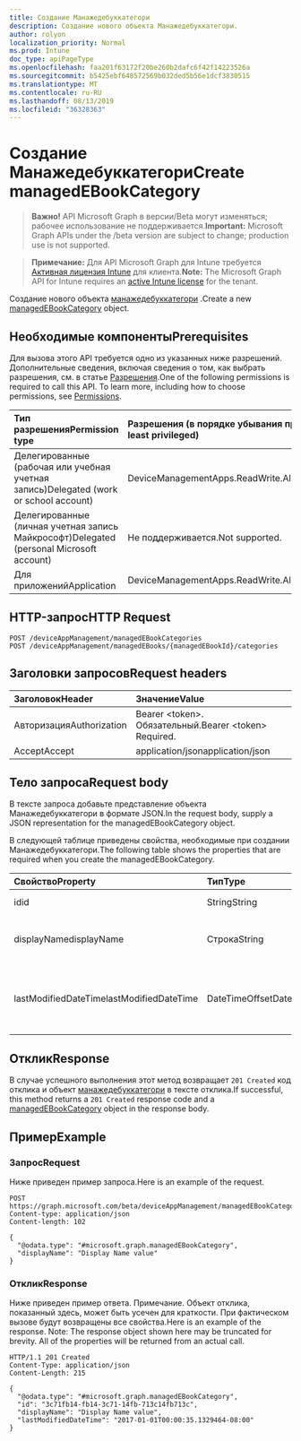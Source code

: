 ```yaml
---
title: Создание Манажедебуккатегори
description: Создание нового объекта Манажедебуккатегори.
author: rolyon
localization_priority: Normal
ms.prod: Intune
doc_type: apiPageType
ms.openlocfilehash: faa201f63172f20be260b2dafc6f42f14223526a
ms.sourcegitcommit: b5425ebf648572569b032ded5b56e1dcf3830515
ms.translationtype: MT
ms.contentlocale: ru-RU
ms.lasthandoff: 08/13/2019
ms.locfileid: "36328363"
---
```

# <a name="create-managedebookcategory"></a><span data-ttu-id="ceedc-103">Создание Манажедебуккатегори</span><span class="sxs-lookup"><span data-stu-id="ceedc-103">Create managedEBookCategory</span></span>

> <span data-ttu-id="ceedc-104">**Важно!** API Microsoft Graph в версии/Beta могут изменяться; рабочее использование не поддерживается.</span><span class="sxs-lookup"><span data-stu-id="ceedc-104">**Important:** Microsoft Graph APIs under the /beta version are subject to change; production use is not supported.</span></span>

> <span data-ttu-id="ceedc-105">**Примечание:** Для API Microsoft Graph для Intune требуется [Активная лицензия Intune](https://go.microsoft.com/fwlink/?linkid=839381) для клиента.</span><span class="sxs-lookup"><span data-stu-id="ceedc-105">**Note:** The Microsoft Graph API for Intune requires an [active Intune license](https://go.microsoft.com/fwlink/?linkid=839381) for the tenant.</span></span>

<span data-ttu-id="ceedc-106">Создание нового объекта [манажедебуккатегори](../resources/intune-books-managedebookcategory.md) .</span><span class="sxs-lookup"><span data-stu-id="ceedc-106">Create a new [managedEBookCategory](../resources/intune-books-managedebookcategory.md) object.</span></span>

## <a name="prerequisites"></a><span data-ttu-id="ceedc-107">Необходимые компоненты</span><span class="sxs-lookup"><span data-stu-id="ceedc-107">Prerequisites</span></span>
<span data-ttu-id="ceedc-p101">Для вызова этого API требуется одно из указанных ниже разрешений. Дополнительные сведения, включая сведения о том, как выбрать разрешения, см. в статье [Разрешения](/graph/permissions-reference).</span><span class="sxs-lookup"><span data-stu-id="ceedc-p101">One of the following permissions is required to call this API. To learn more, including how to choose permissions, see [Permissions](/graph/permissions-reference).</span></span>

|<span data-ttu-id="ceedc-110">Тип разрешения</span><span class="sxs-lookup"><span data-stu-id="ceedc-110">Permission type</span></span>|<span data-ttu-id="ceedc-111">Разрешения (в порядке убывания привилегий)</span><span class="sxs-lookup"><span data-stu-id="ceedc-111">Permissions (from most to least privileged)</span></span>|
|:---|:---|
|<span data-ttu-id="ceedc-112">Делегированные (рабочая или учебная учетная запись)</span><span class="sxs-lookup"><span data-stu-id="ceedc-112">Delegated (work or school account)</span></span>|<span data-ttu-id="ceedc-113">DeviceManagementApps.ReadWrite.All</span><span class="sxs-lookup"><span data-stu-id="ceedc-113">DeviceManagementApps.ReadWrite.All</span></span>|
|<span data-ttu-id="ceedc-114">Делегированные (личная учетная запись Майкрософт)</span><span class="sxs-lookup"><span data-stu-id="ceedc-114">Delegated (personal Microsoft account)</span></span>|<span data-ttu-id="ceedc-115">Не поддерживается.</span><span class="sxs-lookup"><span data-stu-id="ceedc-115">Not supported.</span></span>|
|<span data-ttu-id="ceedc-116">Для приложений</span><span class="sxs-lookup"><span data-stu-id="ceedc-116">Application</span></span>|<span data-ttu-id="ceedc-117">DeviceManagementApps.ReadWrite.All</span><span class="sxs-lookup"><span data-stu-id="ceedc-117">DeviceManagementApps.ReadWrite.All</span></span>|

## <a name="http-request"></a><span data-ttu-id="ceedc-118">HTTP-запрос</span><span class="sxs-lookup"><span data-stu-id="ceedc-118">HTTP Request</span></span>
<!-- {
  "blockType": "ignored"
}
-->
``` http
POST /deviceAppManagement/managedEBookCategories
POST /deviceAppManagement/managedEBooks/{managedEBookId}/categories
```

## <a name="request-headers"></a><span data-ttu-id="ceedc-119">Заголовки запросов</span><span class="sxs-lookup"><span data-stu-id="ceedc-119">Request headers</span></span>
|<span data-ttu-id="ceedc-120">Заголовок</span><span class="sxs-lookup"><span data-stu-id="ceedc-120">Header</span></span>|<span data-ttu-id="ceedc-121">Значение</span><span class="sxs-lookup"><span data-stu-id="ceedc-121">Value</span></span>|
|:---|:---|
|<span data-ttu-id="ceedc-122">Авторизация</span><span class="sxs-lookup"><span data-stu-id="ceedc-122">Authorization</span></span>|<span data-ttu-id="ceedc-123">Bearer &lt;token&gt;. Обязательный.</span><span class="sxs-lookup"><span data-stu-id="ceedc-123">Bearer &lt;token&gt; Required.</span></span>|
|<span data-ttu-id="ceedc-124">Accept</span><span class="sxs-lookup"><span data-stu-id="ceedc-124">Accept</span></span>|<span data-ttu-id="ceedc-125">application/json</span><span class="sxs-lookup"><span data-stu-id="ceedc-125">application/json</span></span>|

## <a name="request-body"></a><span data-ttu-id="ceedc-126">Тело запроса</span><span class="sxs-lookup"><span data-stu-id="ceedc-126">Request body</span></span>
<span data-ttu-id="ceedc-127">В тексте запроса добавьте представление объекта Манажедебуккатегори в формате JSON.</span><span class="sxs-lookup"><span data-stu-id="ceedc-127">In the request body, supply a JSON representation for the managedEBookCategory object.</span></span>

<span data-ttu-id="ceedc-128">В следующей таблице приведены свойства, необходимые при создании Манажедебуккатегори.</span><span class="sxs-lookup"><span data-stu-id="ceedc-128">The following table shows the properties that are required when you create the managedEBookCategory.</span></span>

|<span data-ttu-id="ceedc-129">Свойство</span><span class="sxs-lookup"><span data-stu-id="ceedc-129">Property</span></span>|<span data-ttu-id="ceedc-130">Тип</span><span class="sxs-lookup"><span data-stu-id="ceedc-130">Type</span></span>|<span data-ttu-id="ceedc-131">Описание</span><span class="sxs-lookup"><span data-stu-id="ceedc-131">Description</span></span>|
|:---|:---|:---|
|<span data-ttu-id="ceedc-132">id</span><span class="sxs-lookup"><span data-stu-id="ceedc-132">id</span></span>|<span data-ttu-id="ceedc-133">String</span><span class="sxs-lookup"><span data-stu-id="ceedc-133">String</span></span>|<span data-ttu-id="ceedc-134">Ключ объекта.</span><span class="sxs-lookup"><span data-stu-id="ceedc-134">The key of the entity.</span></span>|
|<span data-ttu-id="ceedc-135">displayName</span><span class="sxs-lookup"><span data-stu-id="ceedc-135">displayName</span></span>|<span data-ttu-id="ceedc-136">Строка</span><span class="sxs-lookup"><span data-stu-id="ceedc-136">String</span></span>|<span data-ttu-id="ceedc-137">Имя категории электронной книги.</span><span class="sxs-lookup"><span data-stu-id="ceedc-137">The name of the eBook category.</span></span>|
|<span data-ttu-id="ceedc-138">lastModifiedDateTime</span><span class="sxs-lookup"><span data-stu-id="ceedc-138">lastModifiedDateTime</span></span>|<span data-ttu-id="ceedc-139">DateTimeOffset</span><span class="sxs-lookup"><span data-stu-id="ceedc-139">DateTimeOffset</span></span>|<span data-ttu-id="ceedc-140">Дата и время последнего изменения Манажедебуккатегори.</span><span class="sxs-lookup"><span data-stu-id="ceedc-140">The date and time the ManagedEBookCategory was last modified.</span></span>|



## <a name="response"></a><span data-ttu-id="ceedc-141">Отклик</span><span class="sxs-lookup"><span data-stu-id="ceedc-141">Response</span></span>
<span data-ttu-id="ceedc-142">В случае успешного выполнения этот метод возвращает `201 Created` код отклика и объект [манажедебуккатегори](../resources/intune-books-managedebookcategory.md) в тексте отклика.</span><span class="sxs-lookup"><span data-stu-id="ceedc-142">If successful, this method returns a `201 Created` response code and a [managedEBookCategory](../resources/intune-books-managedebookcategory.md) object in the response body.</span></span>

## <a name="example"></a><span data-ttu-id="ceedc-143">Пример</span><span class="sxs-lookup"><span data-stu-id="ceedc-143">Example</span></span>

### <a name="request"></a><span data-ttu-id="ceedc-144">Запрос</span><span class="sxs-lookup"><span data-stu-id="ceedc-144">Request</span></span>
<span data-ttu-id="ceedc-145">Ниже приведен пример запроса.</span><span class="sxs-lookup"><span data-stu-id="ceedc-145">Here is an example of the request.</span></span>
``` http
POST https://graph.microsoft.com/beta/deviceAppManagement/managedEBookCategories
Content-type: application/json
Content-length: 102

{
  "@odata.type": "#microsoft.graph.managedEBookCategory",
  "displayName": "Display Name value"
}
```

### <a name="response"></a><span data-ttu-id="ceedc-146">Отклик</span><span class="sxs-lookup"><span data-stu-id="ceedc-146">Response</span></span>
<span data-ttu-id="ceedc-p102">Ниже приведен пример ответа. Примечание. Объект отклика, показанный здесь, может быть усечен для краткости. При фактическом вызове будут возвращены все свойства.</span><span class="sxs-lookup"><span data-stu-id="ceedc-p102">Here is an example of the response. Note: The response object shown here may be truncated for brevity. All of the properties will be returned from an actual call.</span></span>
``` http
HTTP/1.1 201 Created
Content-Type: application/json
Content-Length: 215

{
  "@odata.type": "#microsoft.graph.managedEBookCategory",
  "id": "3c71fb14-fb14-3c71-14fb-713c14fb713c",
  "displayName": "Display Name value",
  "lastModifiedDateTime": "2017-01-01T00:00:35.1329464-08:00"
}
```






